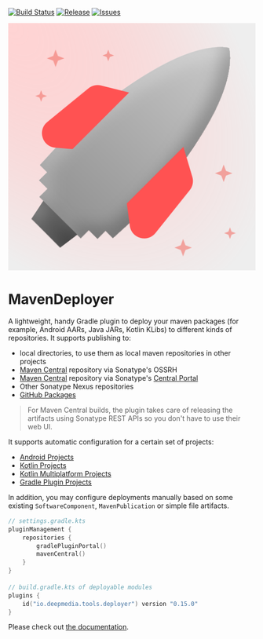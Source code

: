 [![Build Status](https://github.com/deepmedia/MavenDeployer/actions/workflows/build.yml/badge.svg?event=push)](https://github.com/deepmedia/MavenDeployer/actions)
[![Release](https://img.shields.io/github/release/deepmedia/MavenDeployer.svg)](https://github.com/deepmedia/MavenDeployer/releases)
[![Issues](https://img.shields.io/github/issues-raw/deepmedia/MavenDeployer.svg)](https://github.com/deepmedia/MavenDeployer/issues)

![Project logo](assets/logo.svg)

# MavenDeployer

A lightweight, handy Gradle plugin to deploy your maven packages (for example, Android AARs, Java JARs, Kotlin KLibs)
to different kinds of repositories. It supports publishing to:
- local directories, to use them as local maven repositories in other projects
- [Maven Central](https://central.sonatype.com/) repository via Sonatype's OSSRH
- [Maven Central](https://central.sonatype.com/) repository via Sonatype's [Central Portal](https://central.sonatype.org/register/central-portal/)
- Other Sonatype Nexus repositories
- [GitHub Packages](https://docs.github.com/en/packages)

> For Maven Central builds, the plugin takes care of releasing the artifacts using Sonatype REST APIs so you don't have to use their web UI. 


It supports automatic configuration for a certain set of projects:

- [Android Projects](https://opensource.deepmedia.io/deployer/artifacts#android-projects)
- [Kotlin Projects](https://opensource.deepmedia.io/deployer/artifacts#kotlin-regular-projects)
- [Kotlin Multiplatform Projects](https://opensource.deepmedia.io/deployer/artifacts#kotlin-multiplatform-projects)
- [Gradle Plugin Projects](https://opensource.deepmedia.io/deployer/artifacts#gradle-plugin-projects)

In addition, you may configure deployments manually based on some existing `SoftwareComponent`, `MavenPublication` or simple file artifacts.

```kotlin
// settings.gradle.kts
pluginManagement {
    repositories {
        gradlePluginPortal()
        mavenCentral()
    }
}

// build.gradle.kts of deployable modules
plugins {
    id("io.deepmedia.tools.deployer") version "0.15.0"
}
```

Please check out [the documentation](https://opensource.deepmedia.io/deployer).
